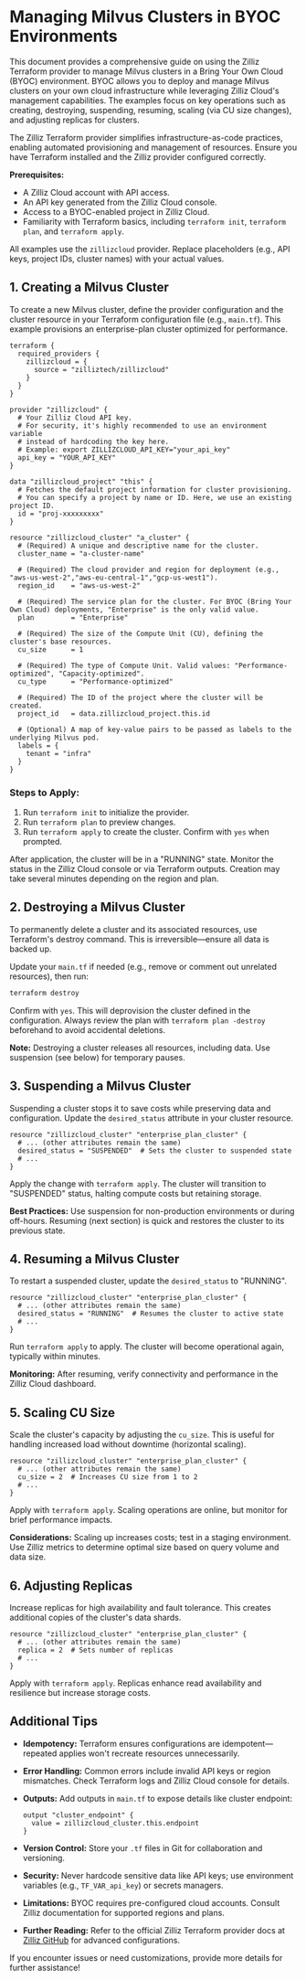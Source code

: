# Managing Milvus Clusters in BYOC Environments 

This document provides a comprehensive guide on using the Zilliz Terraform provider to manage Milvus clusters in a Bring Your Own Cloud (BYOC) environment. BYOC allows you to deploy and manage Milvus clusters on your own cloud infrastructure while leveraging Zilliz Cloud's management capabilities. The examples focus on key operations such as creating, destroying, suspending, resuming, scaling (via CU size changes), and adjusting replicas for clusters.

The Zilliz Terraform provider simplifies infrastructure-as-code practices, enabling automated provisioning and management of resources. Ensure you have Terraform installed  and the Zilliz provider configured correctly.

**Prerequisites:**

- A Zilliz Cloud account with API access.
- An API key generated from the Zilliz Cloud console.
- Access to a BYOC-enabled project in Zilliz Cloud.
- Familiarity with Terraform basics, including `terraform init`, `terraform plan`, and `terraform apply`.

All examples use the `zillizcloud` provider. Replace placeholders (e.g., API keys, project IDs, cluster names) with your actual values.

## 1. Creating a Milvus Cluster

To create a new Milvus cluster, define the provider configuration and the cluster resource in your Terraform configuration file (e.g., `main.tf`). This example provisions an enterprise-plan cluster optimized for performance.

```hcl
terraform {
  required_providers {
    zillizcloud = {
      source = "zilliztech/zillizcloud"
    }
  }
}

provider "zillizcloud" {
  # Your Zilliz Cloud API key.
  # For security, it's highly recommended to use an environment variable
  # instead of hardcoding the key here.
  # Example: export ZILLIZCLOUD_API_KEY="your_api_key"
  api_key = "YOUR_API_KEY"
}

data "zillizcloud_project" "this" {
  # Fetches the default project information for cluster provisioning.
  # You can specify a project by name or ID. Here, we use an existing project ID.
  id = "proj-xxxxxxxxx"
}

resource "zillizcloud_cluster" "a_cluster" {
  # (Required) A unique and descriptive name for the cluster.
  cluster_name = "a-cluster-name"

  # (Required) The cloud provider and region for deployment (e.g., "aws-us-west-2","aws-eu-central-1","gcp-us-west1").
  region_id    = "aws-us-west-2"

  # (Required) The service plan for the cluster. For BYOC (Bring Your Own Cloud) deployments, "Enterprise" is the only valid value.
  plan         = "Enterprise"

  # (Required) The size of the Compute Unit (CU), defining the cluster's base resources.
  cu_size      = 1

  # (Required) The type of Compute Unit. Valid values: "Performance-optimized", "Capacity-optimized".
  cu_type      = "Performance-optimized"

  # (Required) The ID of the project where the cluster will be created.
  project_id   = data.zillizcloud_project.this.id

  # (Optional) A map of key-value pairs to be passed as labels to the underlying Milvus pod.
  labels = {
    tenant = "infra"
  }
}
```

### Steps to Apply:

1. Run `terraform init` to initialize the provider.
2. Run `terraform plan` to preview changes.
3. Run `terraform apply` to create the cluster. Confirm with `yes` when prompted.

After application, the cluster will be in a "RUNNING" state. Monitor the status in the Zilliz Cloud console or via Terraform outputs. Creation may take several minutes depending on the region and plan.

## 2. Destroying a Milvus Cluster

To permanently delete a cluster and its associated resources, use Terraform's destroy command. This is irreversible—ensure all data is backed up.

Update your `main.tf` if needed (e.g., remove or comment out unrelated resources), then run:

```bash
terraform destroy
```

Confirm with `yes`. This will deprovision the cluster defined in the configuration. Always review the plan with `terraform plan -destroy` beforehand to avoid accidental deletions.

**Note:** Destroying a cluster releases all resources, including data. Use suspension (see below) for temporary pauses.

## 3. Suspending a Milvus Cluster

Suspending a cluster stops it to save costs while preserving data and configuration. Update the `desired_status` attribute in your cluster resource.

```hcl
resource "zillizcloud_cluster" "enterprise_plan_cluster" {
  # ... (other attributes remain the same)
  desired_status = "SUSPENDED"  # Sets the cluster to suspended state
  # ...
}
```

Apply the change with `terraform apply`. The cluster will transition to "SUSPENDED" status, halting compute costs but retaining storage.

**Best Practices:** Use suspension for non-production environments or during off-hours. Resuming (next section) is quick and restores the cluster to its previous state.

## 4. Resuming a Milvus Cluster

To restart a suspended cluster, update the `desired_status` to "RUNNING".

```hcl
resource "zillizcloud_cluster" "enterprise_plan_cluster" {
  # ... (other attributes remain the same)
  desired_status = "RUNNING"  # Resumes the cluster to active state
  # ...
}
```

Run `terraform apply` to apply. The cluster will become operational again, typically within minutes.

**Monitoring:** After resuming, verify connectivity and performance in the Zilliz Cloud dashboard.

## 5. Scaling CU Size

Scale the cluster's capacity by adjusting the `cu_size`. This is useful for handling increased load without downtime (horizontal scaling).

```hcl
resource "zillizcloud_cluster" "enterprise_plan_cluster" {
  # ... (other attributes remain the same)
  cu_size = 2  # Increases CU size from 1 to 2 
  # ...
}
```

Apply with `terraform apply`. Scaling operations are online, but monitor for brief performance impacts. 

**Considerations:** Scaling up increases costs; test in a staging environment. Use Zilliz metrics to determine optimal size based on query volume and data size.

## 6. Adjusting Replicas

Increase replicas for high availability and fault tolerance. This creates additional copies of the cluster's data shards.

```hcl
resource "zillizcloud_cluster" "enterprise_plan_cluster" {
  # ... (other attributes remain the same)
  replica = 2  # Sets number of replicas 
  # ...
}
```

Apply with `terraform apply`. Replicas enhance read availability and resilience but increase storage costs.



## Additional Tips

- **Idempotency:** Terraform ensures configurations are idempotent—repeated applies won't recreate resources unnecessarily.

- **Error Handling:** Common errors include invalid API keys or region mismatches. Check Terraform logs and Zilliz Cloud console for details.

- **Outputs:** Add outputs in `main.tf` to expose details like cluster endpoint:

  ```hcl
  output "cluster_endpoint" {
    value = zillizcloud_cluster.this.endpoint
  }
  ```

- **Version Control:** Store your `.tf` files in Git for collaboration and versioning.

- **Security:** Never hardcode sensitive data like API keys; use environment variables (e.g., `TF_VAR_api_key`) or secrets managers.

- **Limitations:** BYOC requires pre-configured cloud accounts. Consult Zilliz documentation for supported regions and plans.

- **Further Reading:** Refer to the official Zilliz Terraform provider docs at [Zilliz GitHub](https://github.com/zilliztech/terraform-provider-zillizcloud) for advanced configurations.

If you encounter issues or need customizations, provide more details for further assistance!


